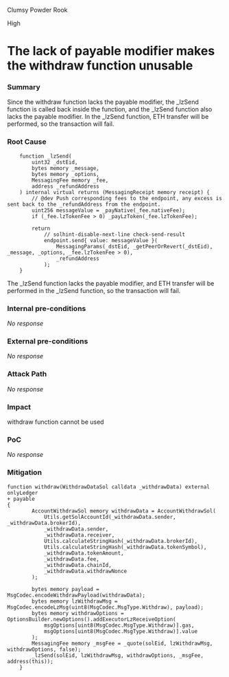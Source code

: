 Clumsy Powder Rook

High

# The lack of payable modifier makes the withdraw function unusable

### Summary

Since the withdraw function lacks the payable modifier, the _lzSend function is called back inside the function, and the _lzSend function also lacks the payable modifier. In the _lzSend function, ETH transfer will be performed, so the transaction will fail.

### Root Cause

```solidity
    function _lzSend(
        uint32 _dstEid,
        bytes memory _message,
        bytes memory _options,
        MessagingFee memory _fee,
        address _refundAddress
    ) internal virtual returns (MessagingReceipt memory receipt) {
        // @dev Push corresponding fees to the endpoint, any excess is sent back to the _refundAddress from the endpoint.
        uint256 messageValue = _payNative(_fee.nativeFee);
        if (_fee.lzTokenFee > 0) _payLzToken(_fee.lzTokenFee);

        return
            // solhint-disable-next-line check-send-result
            endpoint.send{ value: messageValue }(
                MessagingParams(_dstEid, _getPeerOrRevert(_dstEid), _message, _options, _fee.lzTokenFee > 0),
                _refundAddress
            );
    }
```
The _lzSend function lacks the payable modifier, and ETH transfer will be performed in the _lzSend function, so the transaction will fail.

### Internal pre-conditions

_No response_

### External pre-conditions

_No response_

### Attack Path

_No response_

### Impact

withdraw function cannot be used

### PoC

_No response_

### Mitigation

```solidity
function withdraw(WithdrawDataSol calldata _withdrawData) external onlyLedger 
+ payable
{
        AccountWithdrawSol memory withdrawData = AccountWithdrawSol(
            Utils.getSolAccountId(_withdrawData.sender, _withdrawData.brokerId),
            _withdrawData.sender,
            _withdrawData.receiver,
            Utils.calculateStringHash(_withdrawData.brokerId),
            Utils.calculateStringHash(_withdrawData.tokenSymbol),
            _withdrawData.tokenAmount,
            _withdrawData.fee,
            _withdrawData.chainId,
            _withdrawData.withdrawNonce
        );

        bytes memory payload = MsgCodec.encodeWithdrawPayload(withdrawData);
        bytes memory lzWithdrawMsg = MsgCodec.encodeLzMsg(uint8(MsgCodec.MsgType.Withdraw), payload);
        bytes memory withdrawOptions = OptionsBuilder.newOptions().addExecutorLzReceiveOption(
            msgOptions[uint8(MsgCodec.MsgType.Withdraw)].gas,
            msgOptions[uint8(MsgCodec.MsgType.Withdraw)].value
        );
        MessagingFee memory _msgFee = _quote(solEid, lzWithdrawMsg, withdrawOptions, false);
        _lzSend(solEid, lzWithdrawMsg, withdrawOptions, _msgFee, address(this));
    }

```